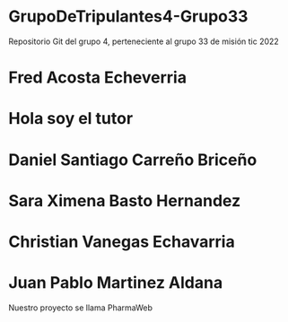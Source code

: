  # GrupoDeTripulantes4-Grupo33
Repositorio Git del grupo 4, perteneciente al grupo 33 de misión tic 2022
# Fred Acosta Echeverria
# Hola soy el tutor
# Daniel Santiago Carreño Briceño
# Sara Ximena Basto Hernandez
# Christian Vanegas Echavarria
# Juan Pablo Martinez Aldana
Nuestro proyecto se llama PharmaWeb

